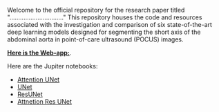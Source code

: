 

Welcome to the official repository for the research paper titled "..............................." This repository houses the code and resources associated with the investigation and comparison of six state-of-the-art deep learning models designed for segmenting the short axis of the abdominal aorta in point-of-care ultrasound (POCUS) images.





[**Here is the Web-app:**](https://mlshots.live/Aorta-POCUS-Segmentation/software).

Here are the Jupiter notebooks: 

- [Attention UNet](https://www.kaggle.com/embed/sumitai/attention-unet?kernelSessionId=121242354)
- [UNet](https://www.kaggle.com/embed/sumitai/unet-ultrasound-images?kernelSessionId=59088631)
- [ResUNet](https://www.kaggle.com/embed/sumitai/resunet?kernelSessionId=121264487)
- [Attnetion Res UNet](https://www.kaggle.com/embed/sumitai/resattention-unet?kernelSessionId=121271168)

